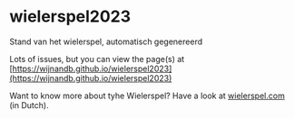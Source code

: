 # wielerspel2023
Stand van het wielerspel, automatisch gegenereerd


Lots of issues, but you can view the page(s) at [https://wijnandb.github.io/wielerspel2023](https://wijnandb.github.io/wielerspel2023)

Want to know more about tyhe Wielerspel? Have a look at [wielerspel.com](https://wielerspel.com) (in Dutch).
